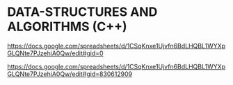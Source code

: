 # DATA-STRUCTURES AND ALGORITHMS (C++)


https://docs.google.com/spreadsheets/d/1CSqKnxe1Ujvfn6BdLHQBL1WYXpGLQNte7PJzehiA0Qw/edit#gid=0

https://docs.google.com/spreadsheets/d/1CSqKnxe1Ujvfn6BdLHQBL1WYXpGLQNte7PJzehiA0Qw/edit#gid=830612909
